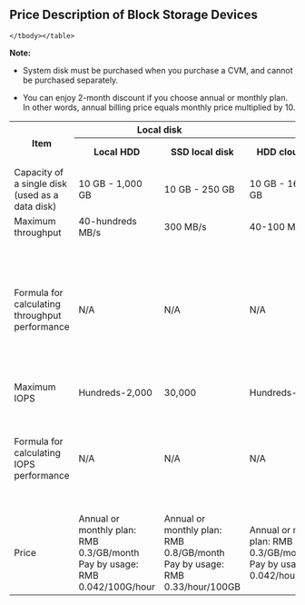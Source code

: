 ## Price Description of Block Storage Devices
<table class="cvmMonth">
        <tbody><tr>
            <th style="width: 10%;" rowspan="2">Item</th>
            <th style="width: 40%;" colspan="2">Local disk</th>
            <th style="width: 50%;" colspan="3">Cloud disk</th>
        </tr>
        <tr>
            <th>Local HDD</th>
            <th>SSD local disk</th>
			<th>HDD cloud disk</th>
			<th>SSD cloud disk</th>
            <th>Premium cloud disk</th>
        </tr>
        <tr>
            <td>Capacity of a single disk (used as a data disk)</td>
            <td>10 GB - 1,000 GB</td>
            <td>10 GB - 250 GB</td>
						<td>10 GB - 16,000 GB</td>
            <td>250 GB - 4,000 GB</td>
            <td>50 GB - 4,000 GB</td>
        </tr>
        <tr>
            <td>Maximum throughput</td>
            <td>40-hundreds MB/s</td>
            <td>300 MB/s</td>
						<td>40-100 MB/s</td>
            <td>150-260 MB/s</td>
            <td>75-130 MB/s</td>
        </tr>
					<tr>
            <td>Formula for calculating throughput performance </td>
            <td>N/A</td>
            <td>N/A</td>
						<td>N/A</td>
            <td>Throughput={min 150+0.147*(purchased capacity-250 GB), max 260} MB/s<br>
The minimum throughput value is 150 MB/s with an increment of 0.147 MB/s per GB and the upper limit is 260 MB/s;</td>
            <td>Throughput={min 75+disk capacity*0.147, max 130} MB/s<br>The minimum throughput value is 75 MB/s, and the upper limit is 130 MB/s;
</td>
        </tr>
        <tr>
            <td>Maximum IOPS</td>
            <td>Hundreds-2,000</td>
            <td>30,000</td>
						<td>Hundreds-1,000</td>
            <td>6,000-24,000</td>
            <td>1,500-4,500</td>
        </tr>
				<tr>
            <td>Formula for calculating IOPS performance</td>
            <td>N/A</td>
            <td>N/A</td>
						<td>N/A</td>
            <td>IOPS={min 6,000+24*capacity, max 24,000}<br>
24 IOPS are provided per GB, and the upper limit is 24,000; the minimum IOPS value is 6,000;</td>
            <td>IOPS={min 1,500+8*capacity, max 4,500}<br>
8 IOPS are provided per GB, and the upper limit is 4,500; the minimum IOPS value is 1,500;
</td>
        </tr>
								<tr>
            <td>Price</td>
            <td>Annual or monthly plan: RMB 0.3/GB/month<br>
Pay by usage: RMB 0.042/100G/hour</td>
            <td>Annual or monthly plan: RMB 0.8/GB/month<br>
Pay by usage: RMB 0.33/hour/100GB</td>
            <td>Annual or monthly plan: RMB 0.3/GB/month<br>
Pay by usage: RMB 0.042/hour/100GB</td>
						<td>Annual or monthly plan: RMB 1.1/GB/month<br>
Pay by usage: RMB 0.332/hour/100GB</td>
            <td>Annual or monthly plan: RMB 0.35/GB/month<br>
Pay by usage: RMB 0.09/hour/100GB</td>
        </tr>
        
    </tbody></table>
    
**Note:**

- System disk must be purchased when you purchase a CVM, and cannot be purchased separately.

- You can enjoy 2-month discount if you choose annual or monthly plan. In other words, annual billing price equals monthly price multiplied by 10.
 
 

